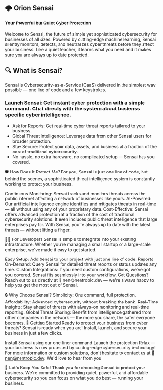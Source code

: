 ## 🌩️ Orion Sensai
#### Your Powerful but Quiet Cyber Protection

Welcome to Sensai, the future of simple yet sophisticated cybersecurity for businesses of all sizes. Powered by cutting-edge machine learning, Sensai silently monitors, detects, and neutralizes cyber threats before they affect your business. Like a quiet teacher, it learns what you need and it makes sure you are always up to date protected.

## 🔍 What is Sensai?
Sensai is Cybersecurity-as-a-Service (CaaS) delivered in the simplest way possible — one line of code and a few keystrokes.

### Launch Sensai: Get instant cyber protection with a simple command. Chat direcly with the system about busienss specific cyber intelligence.

- Ask for Reports: Get real-time cyber threat reports tailored to your business.
- Global Threat Intelligence: Leverage data from other Sensai users for broader protection.
- Stay Secure: Protect your data, assets, and business at a fraction of the cost of traditional cybersecurity.
- No hassle, no extra hardware, no complicated setup — Sensai has you covered.

🛡️ How Does It Protect Me?
For you, Sensai is just one line of code, but behind the scenes, a sophisticated threat intelligence system is constantly working to protect your business.

Continuous Monitoring: Sensai tracks and monitors threats across the public internet affecting a network of businesses like yours.
AI-Powered: Our artificial intelligence engine identifies and mitigates threats in real-time — all without using any of your proprietary data.
Cost-Effective: Sensai offers advanced protection at a fraction of the cost of traditional cybersecurity solutions. It even includes public threat intelligence that large enterprises pay for.
With Sensai, you're always up to date with the latest threats — without lifting a finger.

👩‍💻 For Developers
Sensai is simple to integrate into your existing infrastructure. Whether you're managing a small startup or a large-scale enterprise, we've made it easy to get started.

Easy Setup: Add Sensai to your project with just one line of code.
Reports On-Demand: Query Sensai for detailed threat reports or status updates any time.
Custom Integrations: If you need custom configurations, we’ve got you covered. Sensai fits seamlessly into your workflow.
Got Questions? Reach out to us directly at 📧 nen@nentropic.dev — we're always happy to help you get the most out of Sensai.

🔒 Why Choose Sensai?
Simplicity: One command, full protection.
Affordability: Advanced cybersecurity without breaking the bank.
Real-Time Insights: Stay ahead of threats with always-on monitoring and real-time reporting.
Global Threat Sharing: Benefit from intelligence gathered from other companies in the network — the more you share, the safer everyone becomes.
🚀 Getting Started
Ready to protect your business from cyber threats? Sensai is ready when you are! Install, launch, and secure your business in just a few clicks.

Install Sensai using our one-liner command
Launch the protection
Relax — your business is now protected by cutting-edge cybersecurity technology!
For more information or custom solutions, don't hesitate to contact us at 📧 nen@nentropic.dev. We'd love to hear from you!

🌟 Let's Keep You Safe!
Thank you for choosing Sensai to protect your business. We're committed to providing quiet, powerful, and affordable cybersecurity so you can focus on what you do best — running your business.